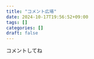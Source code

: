 ```yaml
---
title: "コメント広場"
date: 2024-10-17T19:56:52+09:00
tags: []
categories: []
draft: false
---
```


コメントしてね

